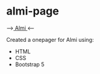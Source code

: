 # almi-page


--><a href="https://almi-mariahl.netlify.app/"> Almi </a> <--

<p> Created a onepager for Almi using: 
<ul>
<li>HTML </li>
<li>CSS </li>
<li>Bootstrap 5</li>
</ul>
</p>
